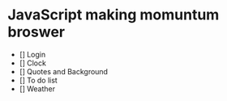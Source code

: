 # JavaScript making momuntum broswer

- [] Login
- [] Clock
- [] Quotes and Background
- [] To do list
- [] Weather